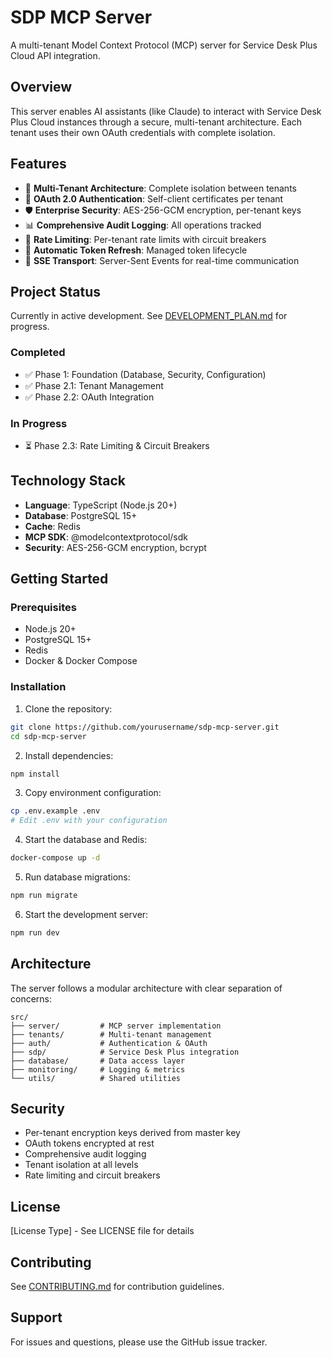 # SDP MCP Server

A multi-tenant Model Context Protocol (MCP) server for Service Desk Plus Cloud API integration.

## Overview

This server enables AI assistants (like Claude) to interact with Service Desk Plus Cloud instances through a secure, multi-tenant architecture. Each tenant uses their own OAuth credentials with complete isolation.

## Features

- 🏢 **Multi-Tenant Architecture**: Complete isolation between tenants
- 🔐 **OAuth 2.0 Authentication**: Self-client certificates per tenant
- 🛡️ **Enterprise Security**: AES-256-GCM encryption, per-tenant keys
- 📊 **Comprehensive Audit Logging**: All operations tracked
- 🚦 **Rate Limiting**: Per-tenant rate limits with circuit breakers
- 🔄 **Automatic Token Refresh**: Managed token lifecycle
- 📡 **SSE Transport**: Server-Sent Events for real-time communication

## Project Status

Currently in active development. See [DEVELOPMENT_PLAN.md](../development_plan.md) for progress.

### Completed
- ✅ Phase 1: Foundation (Database, Security, Configuration)
- ✅ Phase 2.1: Tenant Management
- ✅ Phase 2.2: OAuth Integration

### In Progress
- ⏳ Phase 2.3: Rate Limiting & Circuit Breakers

## Technology Stack

- **Language**: TypeScript (Node.js 20+)
- **Database**: PostgreSQL 15+
- **Cache**: Redis
- **MCP SDK**: @modelcontextprotocol/sdk
- **Security**: AES-256-GCM encryption, bcrypt

## Getting Started

### Prerequisites

- Node.js 20+
- PostgreSQL 15+
- Redis
- Docker & Docker Compose

### Installation

1. Clone the repository:
```bash
git clone https://github.com/yourusername/sdp-mcp-server.git
cd sdp-mcp-server
```

2. Install dependencies:
```bash
npm install
```

3. Copy environment configuration:
```bash
cp .env.example .env
# Edit .env with your configuration
```

4. Start the database and Redis:
```bash
docker-compose up -d
```

5. Run database migrations:
```bash
npm run migrate
```

6. Start the development server:
```bash
npm run dev
```

## Architecture

The server follows a modular architecture with clear separation of concerns:

```
src/
├── server/         # MCP server implementation
├── tenants/        # Multi-tenant management
├── auth/           # Authentication & OAuth
├── sdp/            # Service Desk Plus integration
├── database/       # Data access layer
├── monitoring/     # Logging & metrics
└── utils/          # Shared utilities
```

## Security

- Per-tenant encryption keys derived from master key
- OAuth tokens encrypted at rest
- Comprehensive audit logging
- Tenant isolation at all levels
- Rate limiting and circuit breakers

## License

[License Type] - See LICENSE file for details

## Contributing

See [CONTRIBUTING.md](CONTRIBUTING.md) for contribution guidelines.

## Support

For issues and questions, please use the GitHub issue tracker.